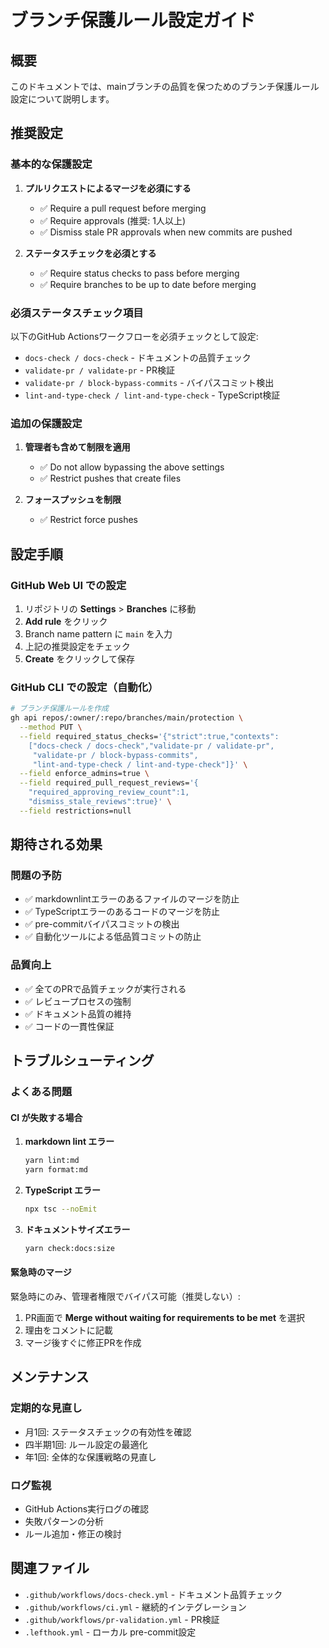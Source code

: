 # ブランチ保護ルール設定ガイド

## 概要

このドキュメントでは、mainブランチの品質を保つためのブランチ保護ルール設定について説明します。

## 推奨設定

### 基本的な保護設定

1. **プルリクエストによるマージを必須にする**
   - ✅ Require a pull request before merging
   - ✅ Require approvals (推奨: 1人以上)
   - ✅ Dismiss stale PR approvals when new commits are pushed

2. **ステータスチェックを必須とする**
   - ✅ Require status checks to pass before merging
   - ✅ Require branches to be up to date before merging

### 必須ステータスチェック項目

以下のGitHub Actionsワークフローを必須チェックとして設定:

- `docs-check / docs-check` - ドキュメントの品質チェック
- `validate-pr / validate-pr` - PR検証
- `validate-pr / block-bypass-commits` - バイパスコミット検出
- `lint-and-type-check / lint-and-type-check` - TypeScript検証

### 追加の保護設定

1. **管理者も含めて制限を適用**
   - ✅ Do not allow bypassing the above settings
   - ✅ Restrict pushes that create files

2. **フォースプッシュを制限**
   - ✅ Restrict force pushes

## 設定手順

### GitHub Web UI での設定

1. リポジトリの **Settings** > **Branches** に移動
2. **Add rule** をクリック
3. Branch name pattern に `main` を入力
4. 上記の推奨設定をチェック
5. **Create** をクリックして保存

### GitHub CLI での設定（自動化）

```bash
# ブランチ保護ルールを作成
gh api repos/:owner/:repo/branches/main/protection \
  --method PUT \
  --field required_status_checks='{"strict":true,"contexts":
    ["docs-check / docs-check","validate-pr / validate-pr",
     "validate-pr / block-bypass-commits",
     "lint-and-type-check / lint-and-type-check"]}' \
  --field enforce_admins=true \
  --field required_pull_request_reviews='{
    "required_approving_review_count":1,
    "dismiss_stale_reviews":true}' \
  --field restrictions=null
```

## 期待される効果

### 問題の予防

- ✅ markdownlintエラーのあるファイルのマージを防止
- ✅ TypeScriptエラーのあるコードのマージを防止
- ✅ pre-commitバイパスコミットの検出
- ✅ 自動化ツールによる低品質コミットの防止

### 品質向上

- ✅ 全てのPRで品質チェックが実行される
- ✅ レビュープロセスの強制
- ✅ ドキュメント品質の維持
- ✅ コードの一貫性保証

## トラブルシューティング

### よくある問題

#### CI が失敗する場合

1. **markdown lint エラー**

   ```bash
   yarn lint:md
   yarn format:md
   ```

2. **TypeScript エラー**

   ```bash
   npx tsc --noEmit
   ```

3. **ドキュメントサイズエラー**

   ```bash
   yarn check:docs:size
   ```

#### 緊急時のマージ

緊急時にのみ、管理者権限でバイパス可能（推奨しない）:

1. PR画面で **Merge without waiting for requirements to be met** を選択
2. 理由をコメントに記載
3. マージ後すぐに修正PRを作成

## メンテナンス

### 定期的な見直し

- 月1回: ステータスチェックの有効性を確認
- 四半期1回: ルール設定の最適化
- 年1回: 全体的な保護戦略の見直し

### ログ監視

- GitHub Actions実行ログの確認
- 失敗パターンの分析
- ルール追加・修正の検討

## 関連ファイル

- `.github/workflows/docs-check.yml` - ドキュメント品質チェック
- `.github/workflows/ci.yml` - 継続的インテグレーション
- `.github/workflows/pr-validation.yml` - PR検証
- `.lefthook.yml` - ローカル pre-commit設定
